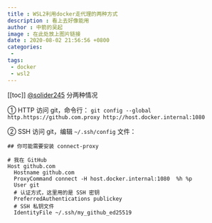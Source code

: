 ```yaml
---
title : WSL2利用docker走代理的两种方式
description : 看上去好像能用
author : 中箭的吴起
image : 在此处放上图片链接
date : 2020-08-02 21:56:56 +0800
categories:
 -
tags:
 - docker
 - wsl2
---
```

[[toc]]
[@solider245](https://github.com/solider245) 分两种情况

① HTTP 访问 git，命令行：
`git config --global http.https://github.com.proxy http://host.docker.internal:1080`

② SSH 访问 git，编辑 `~/.ssh/config` 文件：

```shell
## 你可能需要安装 connect-proxy

# 我在 GitHub
Host github.com
  Hostname github.com
  ProxyCommand connect -H host.docker.internal:1080  %h %p
  User git
  # 认证方式，这里用的是 SSH 密钥
  PreferredAuthentications publickey
  # SSH 私钥文件
  IdentityFile ~/.ssh/my_github_ed25519
```